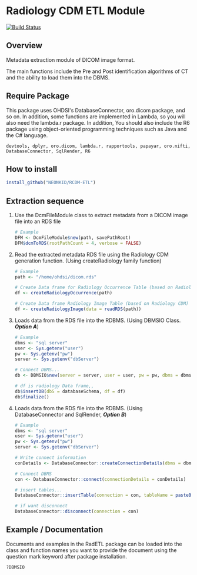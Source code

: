 # Radiology CDM ETL Module

[![Build Status](https://travis-ci.org/NEONKID/RCDM-ETL.svg?branch=master)](https://travis-ci.org/NEONKID/RCDM-ETL)



## Overview

Metadata extraction module of DICOM image format.

The main functions include the Pre and Post identification algorithms of CT and the ability to load them into the DBMS.

 

## Require Package

This package uses OHDSI's DatabaseConnector, oro.dicom package, and so on. In addition, some functions are implemented in Lambda, so you will also need the lambda.r package. In addition, You should also include the R6 package using object-oriented programming techniques such as Java and the C# language.

```
devtools, dplyr, oro.dicom, lambda.r, rapportools, papayar, oro.nifti, DatabaseConnector, SqlRender, R6
```



## How to install

```R
install_github("NEONKID/RCDM-ETL")
```



## Extraction sequence

1. Use the DcmFileModule class to extract metadata from a DICOM image file into an RDS file

   ```R
   # Example
   DFM <- DcmFileModule$new(path, savePathRoot)
   DFM$dcmToRDS(rootPathCount = 4, verbose = FALSE)
   ```

2. Read the extracted metadata RDS file using the Radiology CDM generation function. 
   (Using createRadiology family function)

   ```R
   # Example 
   path <- "/home/ohdsi/dicom.rds"
   
   # Create Data frame for Radiology Occurrence Table (based on Radiology CDM)
   df <- createRadiologyOccurrence(path)
   
   # Create Data frame Radiology Image Table (based on Radiology CDM)
   df <- createRadiologyImage(data = readRDS(path))
   ```

3. Loads data from the RDS file into the RDBMS. (Using DBMSIO Class. ***Option A***)

   ```R
   # Example
   dbms <- "sql server"
   user <- Sys.getenv("user")
   pw <- Sys.getenv("pw")
   server <- Sys.getenv("dbServer")
   
   # Connect DBMS...
   db <- DBMSIO$new(server = server, user = user, pw = pw, dbms = dbms)
   
   # df is radiology Data frame,,
   db$insertDB(dbS = databaseSchema, df = df)
   db$finalize()
   ```

4. Loads data from the RDS file into the RDBMS. (Using DatabaseConnector and SqlRender, ***Option B***)

   ```R
   # Example
   dbms <- "sql server"
   user <- Sys.getenv("user")
   pw <- Sys.getenv("pw")
   server <- Sys.getenv("dbServer")
   
   # Write connect information
   conDetails <- DatabaseConnector::createConnectionDetails(dbms = dbms, user = user, password = pw, server = server)
   
   # Connect DBMS
   con <- DatabaseConnector::connect(connectionDetails = conDetails)
   
   # insert tables...
   DatabaseConnector::insertTable(connection = con, tableName = paste0(databaseSchema, tbSchema), data = df)
   
   # if want disconnect
   DatabaseConnector::disconnect(connection = con)
   ```


## Example / Documentation

Documents and examples in the RadETL package can be loaded into the class and function names you want to provide the document using the question mark keyword after package installation.

```R
?DBMSIO
```

